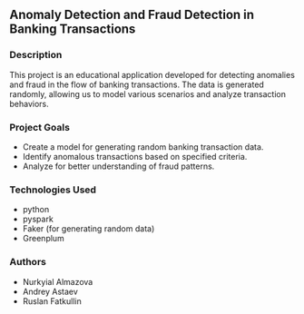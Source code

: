 ## Anomaly Detection and Fraud Detection in Banking Transactions

### Description

This project is an educational application developed for detecting anomalies and fraud in the flow of banking transactions. The data is generated randomly, allowing us to model various scenarios and analyze transaction behaviors.

### Project Goals

- Create a model for generating random banking transaction data.
- Identify anomalous transactions based on specified criteria.
- Analyze for better understanding of fraud patterns.

### Technologies Used

- python
- pyspark
- Faker (for generating random data)
- Greenplum

### Authors

- Nurkyial Almazova
- Andrey Astaev
- Ruslan Fatkullin
